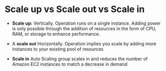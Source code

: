 # Scale up vs Scale out vs Scale in

- **Scale up:** Vertically. Operation runs on a single instance. Adding power is only possible through the addition of resources in the form of CPU, RAM, or storage to enhance performance.

- A **scale out** Horizontally. Operation implies you scale by adding more instances to your existing pool of resources

- **Scale in**
  Auto Scaling group scales in and reduces the number of Amazon EC2 instances to match a decrease in demand
